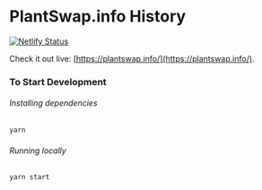 # PlantSwap.info History

[![Netlify Status](https://api.netlify.com/api/v1/badges/eb9e9d58-209e-4b34-b180-1d62599dec8f/deploy-status)](https://app.netlify.com/sites/plantswap-info/deploys)

Check it out live: [https://plantswap.info/](https://plantswap.info/).

### To Start Development

###### Installing dependencies
```bash
yarn
```

###### Running locally
```bash
yarn start
```
